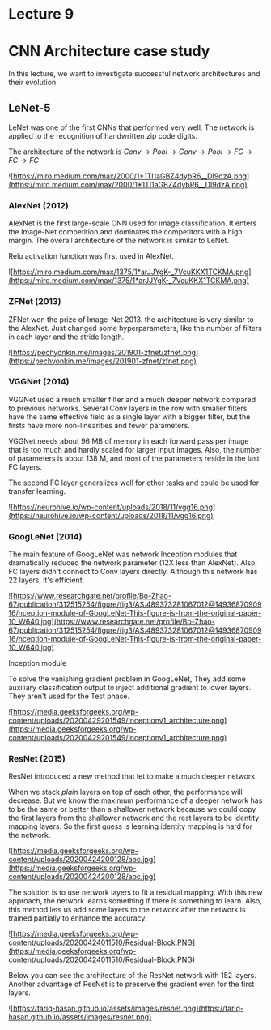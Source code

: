 # Lecture 9

# CNN Architecture case study

In this lecture, we want to investigate successful network architectures and their evolution.

## LeNet-5

LeNet was one of the first CNNs that performed very well. The network is applied to the recognition of handwritten zip code digits.

The architecture of the network is $Conv \to Pool \to Conv \to Pool \to FC \to FC \to FC$

![https://miro.medium.com/max/2000/1*1TI1aGBZ4dybR6__DI9dzA.png](https://miro.medium.com/max/2000/1*1TI1aGBZ4dybR6__DI9dzA.png)

### AlexNet (2012)

AlexNet is the first large-scale CNN used for image classification. It enters the Image-Net competition and dominates the competitors with a high margin. The overall architecture of the network is similar to LeNet.

Relu activation function was first used in AlexNet.

![https://miro.medium.com/max/1375/1*arJJYgK-_7VcuKKX1TCKMA.png](https://miro.medium.com/max/1375/1*arJJYgK-_7VcuKKX1TCKMA.png)

### ZFNet (2013)

ZFNet won the prize of Image-Net 2013. the architecture is very similar to the AlexNet. Just changed some hyperparameters, like the number of filters in each layer and the stride length.

![https://pechyonkin.me/images/201901-zfnet/zfnet.png](https://pechyonkin.me/images/201901-zfnet/zfnet.png)

### VGGNet (2014)

VGGNet used a much smaller filter and a much deeper network compared to previous networks. Several Conv layers in the row with smaller filters have the same effective field as a single layer with a bigger filter, but the firsts have more non-linearities and fewer parameters.

VGGNet needs about 96 MB of memory in each forward pass per image that is too much and hardly scaled for larger input images. Also, the number of parameters is about 138 M, and most of the parameters reside in the last FC layers.

The second FC layer generalizes well for other tasks and could be used for transfer learning. 

![https://neurohive.io/wp-content/uploads/2018/11/vgg16.png](https://neurohive.io/wp-content/uploads/2018/11/vgg16.png)

### GoogLeNet (2014)

The main feature of GoogLeNet was network Inception modules that dramatically reduced the network parameter (12X less than AlexNet). Also, FC layers didn't connect to Conv layers directly. Although this network has 22 layers, it's efficient.

![https://www.researchgate.net/profile/Bo-Zhao-67/publication/312515254/figure/fig3/AS:489373281067012@1493687090916/nception-module-of-GoogLeNet-This-figure-is-from-the-original-paper-10_W640.jpg](https://www.researchgate.net/profile/Bo-Zhao-67/publication/312515254/figure/fig3/AS:489373281067012@1493687090916/nception-module-of-GoogLeNet-This-figure-is-from-the-original-paper-10_W640.jpg)

Inception module

To solve the vanishing gradient problem in GoogLeNet, They add some auxiliary classification output to inject additional gradient to lower layers. They aren't used for the Test phase.

![https://media.geeksforgeeks.org/wp-content/uploads/20200429201549/Inceptionv1_architecture.png](https://media.geeksforgeeks.org/wp-content/uploads/20200429201549/Inceptionv1_architecture.png)

### ResNet (2015)

ResNet introduced a new method that let to make a much deeper network.

When we stack *plain* layers on top of each other, the performance will decrease. But we know the maximum performance of a deeper network has to be the same or better than a shallower network because we could copy the first layers from the shallower network and the rest layers to be identity mapping layers. So the first guess is learning identity mapping is hard for the network.

![https://media.geeksforgeeks.org/wp-content/uploads/20200424200128/abc.jpg](https://media.geeksforgeeks.org/wp-content/uploads/20200424200128/abc.jpg)

 The solution is to use network layers to fit a residual mapping. With this new approach, the network learns something if there is something to learn. Also, this method lets us add some layers to the network after the network is trained partially to enhance the accuracy.

![https://media.geeksforgeeks.org/wp-content/uploads/20200424011510/Residual-Block.PNG](https://media.geeksforgeeks.org/wp-content/uploads/20200424011510/Residual-Block.PNG)

Below you can see the architecture of the ResNet network with 152 layers. Another advantage of ResNet is to preserve the gradient even for the first layers.

![https://tariq-hasan.github.io/assets/images/resnet.png](https://tariq-hasan.github.io/assets/images/resnet.png)